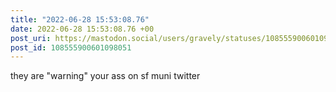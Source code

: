 ```yaml
---
title: "2022-06-28 15:53:08.76"
date: 2022-06-28 15:53:08.76 +00
post_uri: https://mastodon.social/users/gravely/statuses/108555900601098051
post_id: 108555900601098051
---
```

they are "warning" your ass on sf muni twitter


